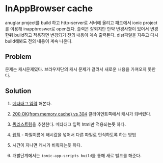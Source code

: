 # InAppBrowser cache

anuglar project를 build 하고 http-server로 서버에 올리고 패드에서 ionic project를 이용해 inappbroswer로 open했다. 출력은 잘되지만 만약 변경사항이 있어서 변경한뒤 build하고 적용하면 변경되기 전의 내용이 계속 출력된다. dist파일을 지우고 다시 build해봐도 전의 내용이 계속 나온다.

## Problem
문제는 캐시문제였다. 브라우저단의 캐시 문제가 걸려서 새로운 내용을 가져오지 못한다.

## Solution
1. [메타태그 입력](http://jhleed.tistory.com/73) 해본다.

2. [200 OK(from memory cache) vs 304](https://stackoverflow.com/questions/1665082/what-is-the-difference-between-http-status-code-200-cache-vs-status-code-304) 클라이언트쪽에서 캐시가 되버렸다.

3. [쿼리스트링](https://stackoverflow.com/questions/7413234/how-to-prevent-caching-of-my-javascript-file/7413283#7413283)을 추천한다. 메타태그 입력 html만 적용되는듯 하다.

4. [웹팩](https://medium.com/@tomaskoutsky/hey-webpack-can-you-bust-my-cache-21350f951220) - 파일이름에 해시값을 넣어서 다른 파일로 인식하도록 하는 방법

5. 시간이 지나면 캐시가 비워지는듯 하다.

6. 개발단계에서는 ``ionic-app-scripts build``를 통해 새로 빌드를 해준다.